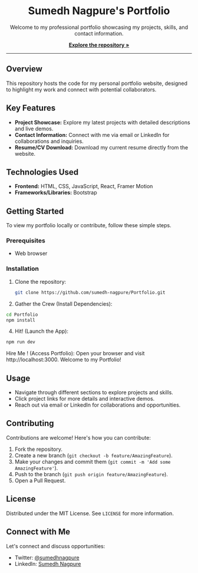 <h1 align="center">Sumedh Nagpure's Portfolio</h1>

<p align="center">
  Welcome to my professional portfolio showcasing my projects, skills, and contact information.
</p>

<p align="center">
  <a href="https://github.com/sumedh-nagpure/Portfolio.git"><strong>Explore the repository »</strong></a>
</p>

---

## Overview

This repository hosts the code for my personal portfolio website, designed to highlight my work and connect with potential collaborators.

## Key Features

- **Project Showcase:** Explore my latest projects with detailed descriptions and live demos.
- **Contact Information:** Connect with me via email or LinkedIn for collaborations and inquiries.
- **Resume/CV Download:** Download my current resume directly from the website.

## Technologies Used

- **Frontend:** HTML, CSS, JavaScript, React, Framer Motion
- **Frameworks/Libraries:** Bootstrap 

## Getting Started

To view my portfolio locally or contribute, follow these simple steps.

### Prerequisites

- Web browser

### Installation

1. Clone the repository:
   ```sh
   git clone https://github.com/sumedh-nagpure/Portfolio.git
   ```
2. Gather the Crew (Install Dependencies):
  ```sh
  cd Portfolio
  npm install
  ```
4. Hit! (Launch the App):
  ```sh
  npm run dev
  ```
Hire Me ! (Access Portfolio): Open your browser and visit http://localhost:3000. Welcome to my Portfolio!

## Usage

- Navigate through different sections to explore projects and skills.
- Click project links for more details and interactive demos.
- Reach out via email or LinkedIn for collaborations and opportunities.

## Contributing

Contributions are welcome! Here's how you can contribute:

1. Fork the repository.
2. Create a new branch (`git checkout -b feature/AmazingFeature`).
3. Make your changes and commit them (`git commit -m 'Add some AmazingFeature'`).
4. Push to the branch (`git push origin feature/AmazingFeature`).
5. Open a Pull Request.

## License

Distributed under the MIT License. See `LICENSE` for more information.

## Connect with Me

Let's connect and discuss opportunities:

- Twitter: [@sumedhnagpure](https://twitter.com/sumedhnagpure)
- LinkedIn: [Sumedh Nagpure](https://www.linkedin.com/in/sumedhnagpure/)

